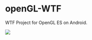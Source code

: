 # openGL-WTF

WTF Project for OpenGL ES on Android.

![](https://ooo.0o0.ooo/2016/11/09/58227c9f45765.png)